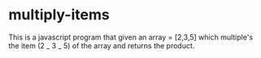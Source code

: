 # multiply-items

This is a javascript program that given an array = [2,3,5]
which multiple's the item (2 _ 3 _ 5) of the array and returns the product.
